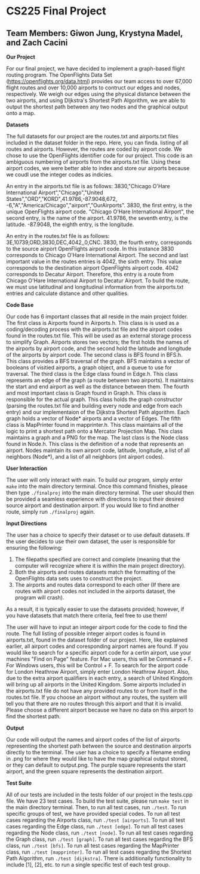 # CS225 Final Project 

## Team Members: Giwon Jung, Krystyna Madel, and Zach Cacini

**Our Project**

For our final project, we have decided to implement a graph-based flight routing program. The OpenFlights Data Set (https://openflights.org/data.html) provides our team access to over 67,000 flight routes and over 10,000 airports to contruct our edges and nodes, respectively. We weigh our edges using the physical distance between the two airports, and using DIjkstra's Shortest Path Algorithm, we are able to output the shortest path between any two nodes and the graphical output onto a map. 

**Datasets**

The full datasets for our project are the routes.txt and airports.txt files included in the dataset folder in the repo. Here, you can finda. listing of all routes and airports. However, the routes are coded by airport code. We chose to use the OpenFlights identifier code for our project. This code is an ambiguous numbering of airports from the airports.txt file. Using these airport codes, we were better able to index and store our airports because we coudl use the integer codes as indicies. 

An entry in the airports.txt file is as follows: 3830,"Chicago O'Hare International Airport","Chicago","United States","ORD","KORD",41.9786,-87.9048,672, -6,"A","America/Chicago","airport","OurAirports". 3830, the first entry, is the unique OpenFlights airport code. "Chicago O'Hare International Airport", the second entry, is the name of the airport. 41.9786, the seventh entry, is the latitude. -87.9048, the eighth entry, is the longitude. 

An entry in the routes.txt file is as follows: 3E,10739,ORD,3830,DEC,4042,,0,CNC. 3830, the fourth entry, corresponds to the source airport OpenFlights airport code. In this instance 3830 corresponds to Chicago O'Hare International Airport. The second and last important value in the routes entries is 4042, the sixth entry. This value corresponds to the destination airport OpenFlights airport code. 4042 corresponds to Decatur Airport. Therefore, this entry is a route from Chicago O'Hare International Airport to Decatur Airport. To build the route, we must use latitudinal and longitudinal information from the airports.txt entries and calculate distance and other qualities.

**Code Base**

Our code has 6 important classes that all reside in the main project folder. The first class is Airports found in Airports.h. This class is is used as a coding/decoding process with the airports.txt file and the airport codes found in the routes.txt file. This will be used as an external storage process to simplify Graph. Airports stores two vectors; the first holds the names of the airports by airport code, and the second hold the latitude and longitude of the airports by airport code. 
The second class is BFS found in BFS.h. This class provides a BFS traversal of the graph. BFS maintains a vector of booleans of visitied airports, a graph object, and a queue to use for traversal. 
The third class is the Edge class found in Edge.h. This class represents an edge of the graph (a route between two airports). It maintains the start and end airport as well as the distance between them. 
The fourth and most important class is Graph found in Graph.h. This class is responsible for the actual graph. This class holds the graph constructor (parsing the routes.txt file and building every node and edge from each entry) and our implementaion of the Dijkstra Shortest Path algorithm. Each graph holds a vector of Node* airports and a vector of Edges. 
The fifth class is MapPrinter found in mapprinter.h. This class maintains all of the logic to print a shortest path onto a Mercator Projection Map. This class maintains a graph and a PNG for the map.
The last class is the Node class found in Node.h. This class is the definition of a node that represents an airport. Nodes maintain its own airport code, latitude, longitude, a list of all neighbors (Node*), and a list of all neighbors (int airport codes). 

**User Interaction** 

The user will only interact with main. To build our program, simply enter `make` into the main directory terminal. Once this command finishes, please then type `./finalproj` into the main directory terminal. The user should then be provided a seamless experience with directions to input their desired source airport and destination airport. If you would like to find another route, simply run `./finalproj` again.

**Input Directions** 

The user has a choice to specify their dataset or to use default datasets. If the user decides to use their own dataset, the user is responsible for ensuring the following:
  1. The filepaths specified are correct and complete (meaning that the computer will recognize where it is within the main project directory).
  2. Both the airports and routes datasets match the formatting of the OpenFlights data sets uses to construct the project.
  3. The airports and routes data correspond to each other (If there are routes with airport codes not included in the airports dataset, the program will crash).
  
As a result, it is typically easier to use the datasets provided; however, if you have datasets that match there criteria, feel free to use them!

The user will have to input an integer airport code for the code to find the route. The full listing of possible integer airport codes is found in airports.txt, found in the dataset folder of our project. Here, like explained earlier, all airport codes and coresponding airport names are found. If you would like to search for a specific airport code for a certin airport, use your machines "Find on Page" feature. For Mac users, this will be Command + F. For Windows users, this will be Control + F. To search for the airport code for London Heathrow Airport, simply enter London Heathrow Airport. Also, due to the extra airport qualifiers in each entry, a search of United Kingdom will bring up all airports in the United Kingdom. Some airports included in the airports.txt file do not have any provided routes to or from itself in the routes.txt file. If you choose an airport without any routes, the system will tell you that there are no routes through this airport and that it is invalid. Please choose a different airport because we have no data on this airport to find the shortest path.

**Output**

Our code will output the names and airport codes of the list of airports representing the shortest path between the source and destination airports directly to the terminal. The user has a choice to specify a filename ending in .png for where they would like to have the map graphical output stored, or they can default to output.png. The purple square represents the start airport, and the green square represents the destination airport.

**Test Suite**

All of our tests are included in the tests folder of our project in the tests.cpp file. We have 23 test cases. To build the test suite, please run `make test` in the main directory terminal. Then, to run all test cases, run `./test`. To run specific groups of test, we have provided special codes. To run all test cases regarding the Airports class, run `./test [airports]`. To run all test cases regarding the Edge class, run `./test [edge]`. To run all test cases regarding the Node class, run `./test [node]`. To run all test cases regarding the Graph class, run `./test [graph]`. To run all test cases regarding the BFS class, run `./test [bfs]`. To run all test cases regarding the MapPrinter class, run `./test [mapprinter]`. To run all test cases regarding the Shortest Path Algorithm, run `./test [dijkstra]`. There is additionally functionality to include [1], [2], etc. to run a single specific test of each test group.
